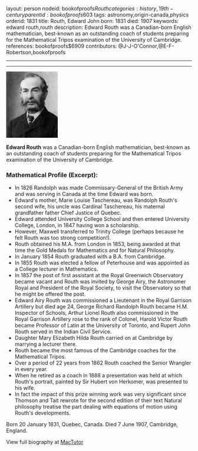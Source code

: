layout: person
nodeid: bookofproofs$Routh
categories: history,19th-century
parentid: bookofproofs$603
tags: astronomy,origin-canada,physics
orderid: 1831
title: Routh, Edward John
born: 1831
died: 1907
keywords: edward routh,routh
description: Edward Routh was a Canadian-born English mathematician, best-known as an outstanding coach of students preparing for the Mathematical Tripos examination of the University of Cambridge.
references: bookofproofs$6909
contributors: @J-J-O'Connor,@E-F-Robertson,bookofproofs

---



---

![Routh.jpg](https://github.com/bookofproofs/bookofproofs.github.io/blob/main/_sources/_assets/images/portraits/Routh.jpg?raw=true)

**Edward Routh** was a Canadian-born English mathematician, best-known as an outstanding coach of students preparing for the Mathematical Tripos examination of the University of Cambridge.

### Mathematical Profile (Excerpt):
* In 1826 Randolph was made Commissary-General of the British Army and was serving in Canada at the time Edward was born.
* Edward's mother, Marie Louise Taschereau, was Randolph Routh's second wife, his uncle was Cardinal Taschereau, his maternal grandfather father Chief Justice of Quebec.
* Edward attended University College School and then entered University College, London, in 1847 having won a scholarship.
* However, Maxwell transferred to Trinity College (perhaps because he felt Routh was too strong competition!).
* Routh obtained his M.A. from London in 1853, being awarded at that time the Gold Medals for Mathematics and for Natural Philosophy.
* In January 1854 Routh graduated with a B.A. from Cambridge.
* In 1855 Routh was elected a fellow of Peterhouse and was appointed as a College lecturer in Mathematics.
* In 1857 the post of first assistant at the Royal Greenwich Observatory became vacant and Routh was invited by George Airy, the Astronomer Royal and President of the Royal Society, to visit the Observatory so that he might be offered the post.
* Edward Airy Routh was commissioned a Lieutenant in the Royal Garrison Artillery but died age 24, George Richard Randolph Routh became H.M. Inspector of Schools, Arthur Lionel Routh also commissioned in the Royal Garrison Artillery rose to the rank of Colonel, Harold Victor Routh became Professor of Latin at the University of Toronto, and Rupert John Routh served in the Indian Civil Service.
* Daughter Mary Elizabeth Hilda Routh carried on at Cambridge by marrying a lecturer there.
* Routh became the most famous of the Cambridge coaches for the Mathematical Tripos.
* Over a period of 22 years from 1862 Routh coached the Senior Wrangler in every year.
* When he retired as a coach in 1888 a presentation was held at which Routh's portrait, painted by Sir Hubert von Herkomer, was presented to his wife.
* In fact the impact of this prize winning work was very significant since Thomson and Tait rewrote for the second edition of their text Natural philosophy treatise the part dealing with equations of motion using Routh's developments.

Born 20 January 1831, Quebec, Canada. Died 7 June 1907, Cambridge, England.

View full biography at [MacTutor](https://mathshistory.st-andrews.ac.uk/Biographies/Routh/)
